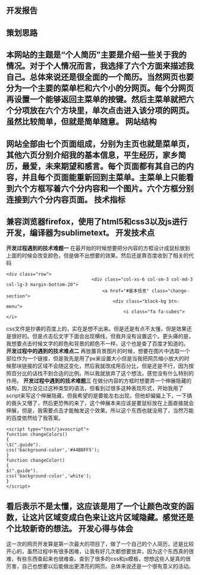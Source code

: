 ﻿**开发报告**
-----------------------------------
**策划思路**
-----------------------------------
本网站的主题是“个人简历”主要是介绍一些关于我的情况。对于个人情况而言，我选择了六个方面来描述我自己。总体来说还是很全面的一个简历。当然网页也要分为一个主要的菜单栏和六个小的分网页。每个分网页再设置一个能够返回主菜单的按键。然后主菜单就把六个分项放在六个方块里，单次点击进入该分项的网页。虽然比较简单，但就是简单随意。
**网站结构**
----------------------------------
网站全部由七个页面组成，分别为主页也就是菜单页，其他六页分别介绍我的基本信息，平生经历，家乡简历，最爱，未来期望和感言。每个页面都有其自己的内容，并且每个页面能重新回到主菜单。主菜单上只能看到六个方框写着六个分内容和一个图片。六个方框分别连接到六个分内容页面。
**技术指标**
----------------------------------
兼容浏览器firefox，使用了html5和css3以及js进行开发，编译器为sublimetext。
**开发技术点**
----------------------------------
**开发过程遇到的技术难题一**
在最开始的时候想要把分内容的方框设计成鼠标放到上面的时候会改变颜色，但是做不出想要的效果。然后还是靠百度收到了相关的代码
```
<div class="row">
                                <div class="col-xs-6 col-sm-3 col-md-3 col-lg-3 margin-bottom-20">
                                    <a href="#基本信息" class="change-section">
                                        <div class="black-bg btn-menu">
                                            <i class="fa fa-cubes"></i>
```
css文件是抄袭的百度上的，实在是想不出来。但是还是有点不太懂，但是效果还是很好的。但是点击后文字下面会出现横线，但我并没有设置这个。更头痛的是，我想要点击时候文字的颜色和背景的颜色不一样，这个也是查了百度才知道的。
**开发过程中的遇到的技术难点二**
再放置背景图片的时候，想要在图片中选取一个部位作为一个链接，但是我先是用了px来设置大小但是当我把网页缩小放大的时候那块链接的区域不会随这变化，然后我就改成用百分比，但是还是不行，因为按照百分比的话找不到合适的比例。所以我就放弃了这个想法，感觉没有什么特别的作用。
**开发过程中遇到的技术难题三**
在做分内容的方框时想要弄一个伸展隐藏的结构，因为没见过这种类型的语法，但看到过很多这种表现形式，开始我用了script来写这个伸展隐藏，但我希望的是要能左右出现，但他却偏偏上下，一下搞的我头又懵了，然后更恐怖的来了，这个伸展本来应该是要鼠标放在上面直接就会伸展，但是，我需要点击才能触发这个效果。所以这个东西也就没用了，当然万能的百度依然给了我答案。
```
<script type="test/javascript">
function changeColors()
{
\$(".guide").
css('background-color','#44BBFF5');
}
function changeColor()
{
$(".guide").
css('background-color','white');
}
</script>
```
看后表示不是太懂，这应该是用了一个让颜色改变的函数，让这片区域变成白色来让这片区域隐藏。感觉还是个比较新奇的想法。
**开发心得与体会**
------------------------------
这一次的网页开发算是第一次最大的项目了，做了一个自己的个人简历，还是比较开心的，虽然过程中有很多困难，让我有好几次都想要放弃，因为这个东西真的很难，有些东西查起来也很难查。查到了很多的css和js模板，想想这些人是真的很厉害，自己也想要以后能做出更漂亮的网页。总体来说还是一个很有意义的活动。

